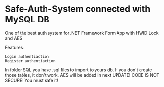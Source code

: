 # Safe-Auth-System connected with MySQL DB
One of the best auth system for .NET Framework Form App with HWID Lock and AES

 Features:

    Login authentiaction 
    Register authentiaction

In folder SQL you have .sql files to import to yours db. If you don't create those tables, it don't work.
AES will be added in next UPDATE!
CODE IS NOT SECURE!
You must safe it!
